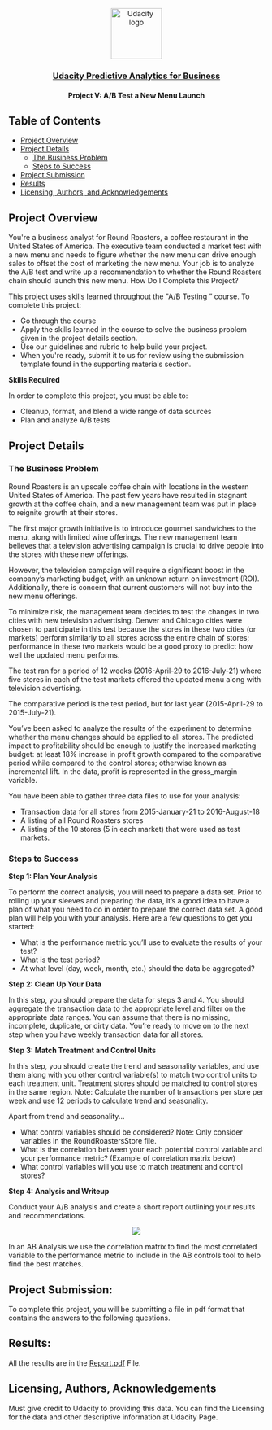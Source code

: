 <p align="center">
  <a href="https://www.udacity.com/">
    <img src='https://course_report_production.s3.amazonaws.com/rich/rich_files/rich_files/5511/s300/udacity-logo.png' alt="Udacity logo" width = 100px>
   </a>
</p>

<h3 align="center"><a href = "https://www.udacity.com/course/predictive-analytics-for-business-nanodegree--nd008t"> Udacity Predictive Analytics for Business</a></h3>
<h4 align="center">Project V: A/B Test a New Menu Launch</h4>


## Table of Contents
- [Project Overview](#project_overview)
- [Project Details](#details)
  - [The Business Problem](#the_BP)
  - [Steps to Success](#sts)
- [Project Submission](#submission)
- [Results](#results)
- [Licensing, Authors, and Acknowledgements](#licensing)

## Project Overview <a name="project_overview"></a>

You're a business analyst for Round Roasters, a coffee restaurant in the United States of America. The executive team conducted a market test with a new menu and needs to figure whether the new menu can drive enough sales to offset the cost of marketing the new menu. Your job is to analyze the A/B test and write up a recommendation to whether the Round Roasters chain should launch this new menu.
How Do I Complete this Project?

This project uses skills learned throughout the "A/B Testing ” course. To complete this project:

- Go through the course
- Apply the skills learned in the course to solve the business problem given in the project details section.
- Use our guidelines and rubric to help build your project.
- When you're ready, submit it to us for review using the submission template found in the supporting materials section.

<b>Skills Required</b>

In order to complete this project, you must be able to:

- Cleanup, format, and blend a wide range of data sources
- Plan and analyze A/B tests

## Project Details <a name="details"></a>

### The Business Problem <a name="the_BP"></a>

Round Roasters is an upscale coffee chain with locations in the western United States of America. The past few years have resulted in stagnant growth at the coffee chain, and a new management team was put in place to reignite growth at their stores.

The first major growth initiative is to introduce gourmet sandwiches to the menu, along with limited wine offerings. The new management team believes that a television advertising campaign is crucial to drive people into the stores with these new offerings.

However, the television campaign will require a significant boost in the company’s marketing budget, with an unknown return on investment (ROI). Additionally, there is concern that current customers will not buy into the new menu offerings.

To minimize risk, the management team decides to test the changes in two cities with new television advertising. Denver and Chicago cities were chosen to participate in this test because the stores in these two cities (or markets) perform similarly to all stores across the entire chain of stores; performance in these two markets would be a good proxy to predict how well the updated menu performs.

The test ran for a period of 12 weeks (2016-April-29 to 2016-July-21) where five stores in each of the test markets offered the updated menu along with television advertising.

The comparative period is the test period, but for last year (2015-April-29 to 2015-July-21).

You’ve been asked to analyze the results of the experiment to determine whether the menu changes should be applied to all stores. The predicted impact to profitability should be enough to justify the increased marketing budget: at least 18% increase in profit growth compared to the comparative period while compared to the control stores; otherwise known as incremental lift. In the data, profit is represented in the gross_margin variable.

You have been able to gather three data files to use for your analysis:

- Transaction data for all stores from 2015-January-21 to 2016-August-18
- A listing of all Round Roasters stores
- A listing of the 10 stores (5 in each market) that were used as test markets.

### Steps to Success <a name="sts"></a>
<b>Step 1: Plan Your Analysis</b>

To perform the correct analysis, you will need to prepare a data set. Prior to rolling up your sleeves and preparing the data, it’s a good idea to have a plan of what you need to do in order to prepare the correct data set. A good plan will help you with your analysis. Here are a few questions to get you started:

- What is the performance metric you’ll use to evaluate the results of your test?
- What is the test period?
- At what level (day, week, month, etc.) should the data be aggregated?

<b>Step 2: Clean Up Your Data</b>

In this step, you should prepare the data for steps 3 and 4. You should aggregate the transaction data to the appropriate level and filter on the appropriate data ranges. You can assume that there is no missing, incomplete, duplicate, or dirty data. You’re ready to move on to the next step when you have weekly transaction data for all stores.

<b>Step 3: Match Treatment and Control Units</b>

In this step, you should create the trend and seasonality variables, and use them along with you other control variable(s) to match two control units to each treatment unit. Treatment stores should be matched to control stores in the same region. Note: Calculate the number of transactions per store per week and use 12 periods to calculate trend and seasonality.

Apart from trend and seasonality...

- What control variables should be considered? Note: Only consider variables in the RoundRoastersStore file.
- What is the correlation between your each potential control variable and your performance metric? (Example of correlation matrix below)
- What control variables will you use to match treatment and control stores?

<b>Step 4: Analysis and Writeup</b>

Conduct your A/B analysis and create a short report outlining your results and recommendations. 

<p align=center>
  <img src="https://video.udacity-data.com/topher/2017/June/5942f7b4_capture1/capture1.png">
</p>

In an AB Analysis we use the correlation matrix to find the most correlated variable to the performance metric to include in the AB controls tool to help find the best matches.

## Project Submission:<a name="submission"></a>
To complete this project, you will be submitting a file in pdf format that contains the answers to the following questions.

## Results: <a name="results"></a>
All the results are in the <a href="https://github.com/Abhishek20182/AB-Test-a-New-Menu-Launch/blob/main/Repot.pdf">Report.pdf</a> File.

## Licensing, Authors, Acknowledgements<a name="licensing"></a>
Must give credit to Udacity to providing this data. You can find the Licensing for the data and other descriptive information at Udacity Page.
